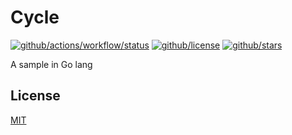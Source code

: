 # Cycle

[![github/actions/workflow/status](https://img.shields.io/github/actions/workflow/status/brtmvdl/cycle/github-release.yml?label=artifacts)](https://img.shields.io/github/actions/workflow/status/brtmvdl/cycle/github-release.yml?label=artifacts) [![github/license](https://img.shields.io/github/license/brtmvdl/cycle)](https://img.shields.io/github/license/brtmvdl/cycle) [![github/stars](https://img.shields.io/github/stars/brtmvdl/cycle)](https://img.shields.io/github/stars/brtmvdl/antify)

A sample in Go lang

## License

[MIT](./LICENSE)
